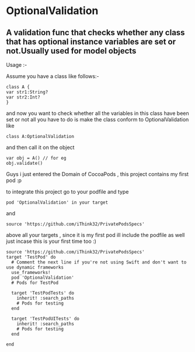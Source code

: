 # OptionalValidation
## A validation func that checks whether any class that has optional instance variables are set or not.Usually used for model objects

Usage :-

Assume you have a class like follows:-

```
class A {
var str1:String?
var str2:Int?
}
```

and now you want to check whether all the variables in this class have been set or not all you have to do is make the 
class conform to OptionalValidation like

```
class A:OptionalValidation
```

and then call it on the object 

```
var obj = A() // for eg
obj.validate()
```
Guys i just entered the Domain of CocoaPods , this project contains my first pod :p 

to integrate this project go to your podfile and type 

```
pod 'OptionalValidation' in your target 
```

and

```
source 'https://github.com/iThink32/PrivatePodsSpecs'
```

above all your targets , since it is my first pod ill include the podfile as well just incase this is your first time too :)

```
source 'https://github.com/iThink32/PrivatePodsSpecs'
target 'TestPod' do
  # Comment the next line if you're not using Swift and don't want to use dynamic frameworks
  use_frameworks!
  pod 'OptionalValidation'
  # Pods for TestPod

  target 'TestPodTests' do
    inherit! :search_paths
    # Pods for testing
  end

  target 'TestPodUITests' do
    inherit! :search_paths
    # Pods for testing
  end

end
```
